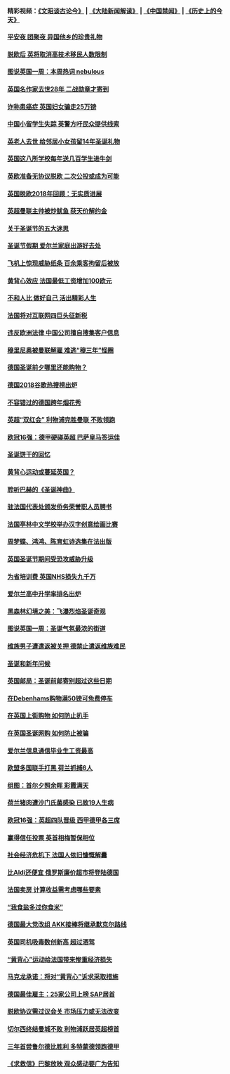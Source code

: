 #### 精彩视频：[《文昭谈古论今》](https://github.com/gfw-breaker/wenzhao/blob/master/README.md?t=12220931) | [《大陆新闻解读》](https://github.com/gfw-breaker/ntdtv-comedy/blob/master/README.md?t=12220931) | [《中国禁闻》](https://github.com/gfw-breaker/ntdtv-news/blob/master/README.md?t=12220931) | [《历史上的今天》](https://github.com/gfw-breaker/today-in-history/blob/master/README.md?t=12220931) 

#### [平安夜 团聚夜 异国他乡的珍贵礼物](../pages/nsc974/n10925634.md?t=12220931) 

#### [脱欧后 英将取消高技术移民人数限制](../pages/nsc974/n10924981.md?t=12220931) 

#### [图说英国一周：本周热词 nebulous](../pages/nsc974/n10925020.md?t=12220931) 

#### [英国名作家去世28年 二战勋章才寄到](../pages/nsc974/n10925014.md?t=12220931) 

#### [诈称患癌症 英国妇女骗走25万镑](../pages/nsc974/n10925008.md?t=12220931) 

#### [中国小留学生失踪  英警方吁民众提供线索](../pages/nsc974/n10925001.md?t=12220931) 

#### [英老人去世 给邻居小女孩留14年圣诞礼物](../pages/nsc974/n10924997.md?t=12220931) 

#### [英国这八所学校每年送几百学生进牛剑](../pages/nsc974/n10924990.md?t=12220931) 

#### [英欧准备无协议脱欧 二次公投或成为可能](../pages/nsc974/n10923373.md?t=12220931) 

#### [英国脱欧2018年回顾：无实质进展](../pages/nsc974/n10923355.md?t=12220931) 

#### [英超曼联主帅被炒鱿鱼 获天价解约金](../pages/nsc974/n10922656.md?t=12220931) 

#### [关于圣诞节的五大迷思](../pages/nsc974/n10919864.md?t=12220931) 

#### [圣诞节假期 爱尔兰家庭出游好去处](../pages/nsc974/n10919966.md?t=12220931) 

#### [飞机上惊现威胁纸条 百余乘客拘留后被放](../pages/nsc974/n10920081.md?t=12220931) 

#### [黄背心效应 法国最低工资增加100欧元](../pages/nsc974/n10919737.md?t=12220931) 

#### [不和人比 做好自己 活出精彩人生](../pages/nsc974/n10920053.md?t=12220931) 

#### [法国将对互联网四巨头征新税](../pages/nsc974/n10919837.md?t=12220931) 

#### [违反欧洲法律 中国公司擅自搜集客户信息](../pages/nsc974/n10918199.md?t=12220931) 

#### [穆里尼奥被曼联解雇 难逃“穆三年”怪圈](../pages/nsc974/n10919101.md?t=12220931) 

#### [德国圣诞前夕哪里还能购物？](../pages/nsc974/n10918186.md?t=12220931) 

#### [德国2018谷歌热搜榜出炉](../pages/nsc974/n10918077.md?t=12220931) 

#### [不容错过的德国跨年烟花秀](../pages/nsc974/n10917989.md?t=12220931) 

#### [英超“双红会” 利物浦完胜曼联 不败领跑](../pages/nsc974/n10917557.md?t=12220931) 

#### [欧冠16强：德甲硬碰英超 巴萨皇马签运佳](../pages/nsc974/n10917207.md?t=12220931) 

#### [圣诞饼干的回忆](../pages/nsc974/n10916160.md?t=12220931) 

#### [黄背心运动或蔓延英国？](../pages/nsc974/n10915769.md?t=12220931) 

#### [聆听巴赫的《圣诞神曲》](../pages/nsc974/n10910868.md?t=12220931) 

#### [驻法国代表处颁发侨务荣誉职人员聘书](../pages/nsc974/n10912829.md?t=12220931) 

#### [法国亭林中文学校举办汉字创意绘画比赛](../pages/nsc974/n10912809.md?t=12220931) 

#### [周梦蝶、鸿鸿、陈育虹诗选集在法出版](../pages/nsc974/n10912778.md?t=12220931) 

#### [英国圣诞节期间受恐攻威胁升级](../pages/nsc974/n10911486.md?t=12220931) 

#### [为省培训费  英国NHS损失九千万](../pages/nsc974/n10911478.md?t=12220931) 

#### [爱尔兰高中升学率排名出炉](../pages/nsc974/n10910761.md?t=12220931) 

#### [黑森林幻境之美：飞瀑烈焰圣诞奇观](../pages/nsc974/n10909442.md?t=12220931) 

#### [图说英国一周：圣诞气氛最浓的街道](../pages/nsc974/n10909173.md?t=12220931) 

#### [维族男子遭遣返被关押 德禁止遣返维族难民](../pages/nsc974/n10908943.md?t=12220931) 

#### [圣诞和新年问候](../pages/nsc974/n10909160.md?t=12220931) 

#### [英国邮局：圣诞前邮寄别超过这些日期](../pages/nsc974/n10909151.md?t=12220931) 

#### [在Debenhams购物满50镑可免费停车](../pages/nsc974/n10909136.md?t=12220931) 

#### [在英国上街购物 如何防止扒手](../pages/nsc974/n10909106.md?t=12220931) 

#### [在英国圣诞网购 如何防止被骗](../pages/nsc974/n10909085.md?t=12220931) 

#### [爱尔兰信息通信毕业生工资最高](../pages/nsc974/n10908531.md?t=12220931) 

#### [欧盟多国联手打黑 荷兰抓捕6人](../pages/nsc974/n10908389.md?t=12220931) 

#### [组图：首尔夕照余晖 彩霞满天](../pages/nsc974/n10908293.md?t=12220931) 

#### [荷兰猪肉遭沙门氏菌感染 已致19人生病](../pages/nsc974/n10908299.md?t=12220931) 

#### [欧冠16强：英超四队晋级 西甲德甲各三席](../pages/nsc974/n10907296.md?t=12220931) 

#### [赢得信任投票 英首相梅暂保相位](../pages/nsc974/n10907229.md?t=12220931) 

#### [社会经济危机下 法国人依旧慷慨解囊](../pages/nsc974/n10906090.md?t=12220931) 

#### [比Aldi还便宜 俄罗斯廉价超市将登陆德国](../pages/nsc974/n10905994.md?t=12220931) 

#### [法国卖房 计算收益需考虑哪些要素](../pages/nsc974/n10906125.md?t=12220931) 

#### [“我食盐多过你食米”](../pages/nsc974/n10905976.md?t=12220931) 

#### [德国最大党改组 AKK接棒将继承默克尔路线](../pages/nsc974/n10904680.md?t=12220931) 

#### [英国司机吸毒数创新高 超过酒驾](../pages/nsc974/n10904490.md?t=12220931) 

#### [“黄背心”运动给法国带来惨重经济损失](../pages/nsc974/n10904100.md?t=12220931) 

#### [马克龙承诺：将对“黄背心”诉求采取措施](../pages/nsc974/n10904057.md?t=12220931) 

#### [德国最佳雇主：25家公司上榜 SAP居首](../pages/nsc974/n10903789.md?t=12220931) 

#### [脱欧协议需过议会关 市场压力或无法改变](../pages/nsc974/n10901979.md?t=12220931) 

#### [切尔西终结曼城不败 利物浦跃居英超榜首](../pages/nsc974/n10900582.md?t=12220931) 

#### [三年首尝鲁尔德比胜利 多特蒙德领跑德甲](../pages/nsc974/n10900592.md?t=12220931) 

#### [《求救信》巴黎放映 观众感动要广为告知](../pages/nsc974/n10900019.md?t=12220931) 


